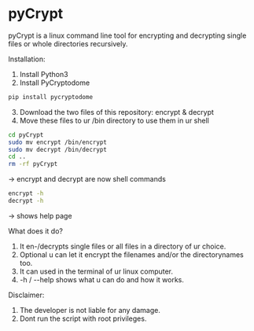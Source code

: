 # pyCrypt
pyCrypt is a linux command line tool for encrypting and decrypting single files or whole directories recursively.

Installation:
1. Install Python3
2. Install PyCryptodome
```sh
pip install pycryptodome
```
3. Download the two files of this repository: encrypt & decrypt
4. Move these files to ur /bin directory to use them in ur shell
```sh
cd pyCrypt
sudo mv encrypt /bin/encrypt
sudo mv decrypt /bin/decrypt
cd ..
rm -rf pyCrypt
```
-> encrypt and decrypt are now shell commands
```sh
encrypt -h 
decrypt -h 
```
-> shows help page

What does it do?
1. It en-/decrypts single files or all files in a directory of ur choice.
2. Optional u can let it encrypt the filenames and/or the directorynames too.
3. It can used in the terminal of ur linux computer.
4. -h / --help shows what u can do and how it works. 

Disclaimer: 
1. The developer is not liable for any damage. 
2. Dont run the script with root privileges.


